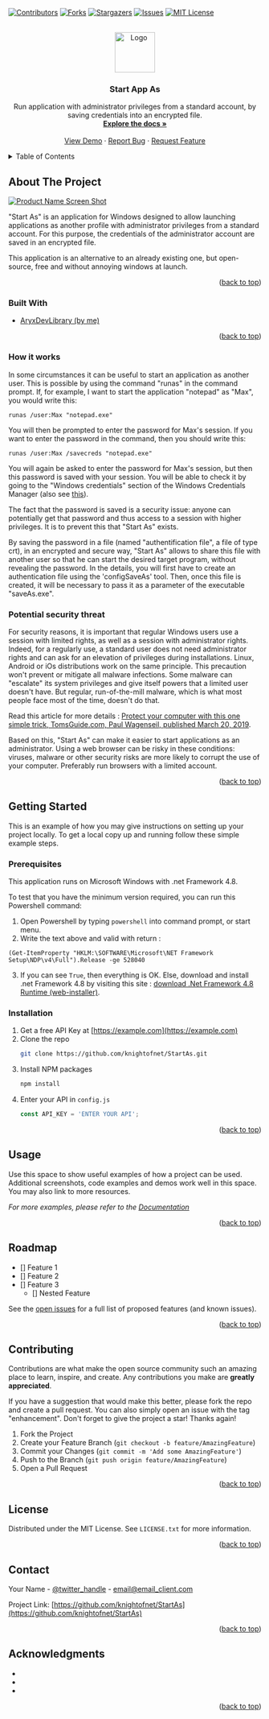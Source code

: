 <div id="top"></div>
<!--
*** Thanks for checking out the Best-README-Template. If you have a suggestion
*** that would make this better, please fork the repo and create a pull request
*** or simply open an issue with the tag "enhancement".
*** Don't forget to give the project a star!
*** Thanks again! Now go create something AMAZING! :D
-->



<!-- PROJECT SHIELDS -->
<!--
*** I'm using markdown "reference style" links for readability.
*** Reference links are enclosed in brackets [ ] instead of parentheses ( ).
*** See the bottom of this document for the declaration of the reference variables
*** for contributors-url, forks-url, etc. This is an optional, concise syntax you may use.
*** https://www.markdownguide.org/basic-syntax/#reference-style-links

https://www.opensourceagenda.com/projects/the-documentation-compendium
https://www.writethedocs.org/guide/writing/beginners-guide-to-docs/#why-write-docs 

-->
[![Contributors][contributors-shield]][contributors-url]
[![Forks][forks-shield]][forks-url]
[![Stargazers][stars-shield]][stars-url]
[![Issues][issues-shield]][issues-url]
[![MIT License][license-shield]][license-url]




<!-- PROJECT LOGO -->
<br />
<div align="center">
  <a href="https://github.com/knightofnet/StartAs">
    <img src="images/logo.png" alt="Logo" width="80" height="80">
  </a>

<h3 align="center">Start App As</h3>

  <p align="center">
    Run application with administrator privileges from a standard account, by saving credentials into an encrypted file.
    <br />
    <a href="https://github.com/knightofnet/StartAs"><strong>Explore the docs »</strong></a>
    <br />
    <br />
    <a href="https://github.com/knightofnet/StartAs">View Demo</a>
    ·
    <a href="https://github.com/knightofnet/StartAs/issues">Report Bug</a>
    ·
    <a href="https://github.com/knightofnet/StartAs/issues">Request Feature</a>
  </p>
</div>



<!-- TABLE OF CONTENTS -->
<details>
  <summary>Table of Contents</summary>
  <ol>
    <li>
      <a href="#about-the-project">About The Project</a>
      <ul>
        <li><a href="#built-with">Built With</a></li>
        <li><a href="#potential-security-threat">Potential security threat</a></li>
      </ul>
    </li>
    <li>
      <a href="#getting-started">Getting Started</a>
      <ul>
        <li><a href="#prerequisites">Prerequisites</a></li>
        <li><a href="#installation">Installation</a></li>
      </ul>
    </li>
    <li><a href="#usage">Usage</a></li>
    <li><a href="#roadmap">Roadmap</a></li>
    <li><a href="#contributing">Contributing</a></li>
    <li><a href="#license">License</a></li>
    <li><a href="#contact">Contact</a></li>
    <li><a href="#acknowledgments">Acknowledgments</a></li>
  </ol>
</details>



<!-- ABOUT THE PROJECT -->
## About The Project

[![Product Name Screen Shot][product-screenshot]](https://example.com)

"Start As" is an application for Windows designed to allow launching applications as another profile with administrator privileges from a standard account. For this purpose, the credentials of the administrator account are saved in an encrypted file.

This application is an alternative to an already existing one, but open-source, free and without annoying windows at launch.

<p align="right">(<a href="#top">back to top</a>)</p>

### Built With

* [AryxDevLibrary (by me)](https://www.nuget.org/packages/AryxDevLibrary/)

<p align="right">(<a href="#top">back to top</a>)</p>

### How it works

In some circumstances it can be useful to start an application as another user. This is possible by using the command "runas" in the command prompt. If, for example, I want to start the application "notepad" as "Max", you would write this:

```
runas /user:Max "notepad.exe"
``` 

You will then be prompted to enter the password for Max's session. If you want to enter the password in the command, then you should write this:

```
runas /user:Max /savecreds "notepad.exe"
``` 

You will again be asked to enter the password for Max's session, but then this password is saved with your session. You will be able to check it by going to the "Windows credentials" section of the Windows Credentials Manager (also see [this](https://www.sevenforums.com/tutorials/135805-credential-manager-shortcut-create.html)).

The fact that the password is saved is a security issue: anyone can potentially get that password and thus access to a session with higher privileges. It is to prevent this that "Start As" exists.

By saving the password in a file (named "authentification file", a file of type crt), in an encrypted and secure way, "Start As" allows to share this file with another user so that he can start the desired target program, without revealing the password. In the details, you will first have to create an authentication file using the 'configSaveAs' tool. Then, once this file is created, it will be necessary to pass it as a parameter of the executable "saveAs.exe".


### Potential security threat

For security reasons, it is important that regular Windows users use a session with limited rights, as well as a session with administrator rights. Indeed, for a regularly use, a standard user does not need administrator rights and can ask for an elevation of privileges during installations. Linux, Android or iOs distributions work on the same principle. This precaution won't prevent or mitigate all malware infections. Some malware can "escalate" its system privileges and give itself powers that a limited user doesn't have. But regular, run-of-the-mill malware, which is what most people face most of the time, doesn't do that.

Read this article for more details : [Protect your computer with this one simple trick, TomsGuide.com, Paul Wagenseil, published March 20, 2019](https://www.tomsguide.com/us/limited-account-benefits,news-25682.html).

Based on this, "Start As" can make it easier to start applications as an administrator. Using a web browser can be risky in these conditions: viruses, malware or other security risks are more likely to corrupt the use of your computer. Preferably run browsers with a limited account.

<p align="right">(<a href="#top">back to top</a>)</p>

<!-- GETTING STARTED -->
## Getting Started

This is an example of how you may give instructions on setting up your project locally.
To get a local copy up and running follow these simple example steps.

### Prerequisites

This application runs on Microsoft Windows with .net Framework 4.8.

To test that you have the minimum version required, you can run this Powershell command:

1. Open Powershell by typing ```powershell``` into command prompt, or start menu.
2. Write the text above and valid with return :

```
(Get-ItemProperty "HKLM:\SOFTWARE\Microsoft\NET Framework Setup\NDP\v4\Full").Release -ge 528040
```

3. If you can see ```True```, then everything is OK. Else, download and install .net Framework 4.8 by visiting this site : [download .Net Framework 4.8 Runtime (web-installer)](https://dotnet.microsoft.com/en-us/download/dotnet-framework/thank-you/net48-web-installer).

### Installation

1. Get a free API Key at [https://example.com](https://example.com)
2. Clone the repo
   ```sh
   git clone https://github.com/knightofnet/StartAs.git
   ```
3. Install NPM packages
   ```sh
   npm install
   ```
4. Enter your API in `config.js`
   ```js
   const API_KEY = 'ENTER YOUR API';
   ```

<p align="right">(<a href="#top">back to top</a>)</p>



<!-- USAGE EXAMPLES -->
## Usage

Use this space to show useful examples of how a project can be used. Additional screenshots, code examples and demos work well in this space. You may also link to more resources.

_For more examples, please refer to the [Documentation](https://example.com)_

<p align="right">(<a href="#top">back to top</a>)</p>



<!-- ROADMAP -->
## Roadmap

- [] Feature 1
- [] Feature 2
- [] Feature 3
    - [] Nested Feature

See the [open issues](https://github.com/knightofnet/StartAs/issues) for a full list of proposed features (and known issues).

<p align="right">(<a href="#top">back to top</a>)</p>



<!-- CONTRIBUTING -->
## Contributing

Contributions are what make the open source community such an amazing place to learn, inspire, and create. Any contributions you make are **greatly appreciated**.

If you have a suggestion that would make this better, please fork the repo and create a pull request. You can also simply open an issue with the tag "enhancement".
Don't forget to give the project a star! Thanks again!

1. Fork the Project
2. Create your Feature Branch (`git checkout -b feature/AmazingFeature`)
3. Commit your Changes (`git commit -m 'Add some AmazingFeature'`)
4. Push to the Branch (`git push origin feature/AmazingFeature`)
5. Open a Pull Request

<p align="right">(<a href="#top">back to top</a>)</p>



<!-- LICENSE -->
## License

Distributed under the MIT License. See `LICENSE.txt` for more information.

<p align="right">(<a href="#top">back to top</a>)</p>



<!-- CONTACT -->
## Contact

Your Name - [@twitter_handle](https://twitter.com/twitter_handle) - email@email_client.com

Project Link: [https://github.com/knightofnet/StartAs](https://github.com/knightofnet/StartAs)

<p align="right">(<a href="#top">back to top</a>)</p>



<!-- ACKNOWLEDGMENTS -->
## Acknowledgments

* []()
* []()
* []()

<p align="right">(<a href="#top">back to top</a>)</p>



<!-- MARKDOWN LINKS & IMAGES -->
<!-- https://www.markdownguide.org/basic-syntax/#reference-style-links -->
[contributors-shield]: https://img.shields.io/github/contributors/knightofnet/StartAs.svg?style=for-the-badge
[contributors-url]: https://github.com/knightofnet/StartAs/graphs/contributors
[forks-shield]: https://img.shields.io/github/forks/knightofnet/StartAs.svg?style=for-the-badge
[forks-url]: https://github.com/knightofnet/StartAs/network/members
[stars-shield]: https://img.shields.io/github/stars/knightofnet/StartAs.svg?style=for-the-badge
[stars-url]: https://github.com/knightofnet/StartAs/stargazers
[issues-shield]: https://img.shields.io/github/issues/knightofnet/StartAs.svg?style=for-the-badge
[issues-url]: https://github.com/knightofnet/StartAs/issues
[license-shield]: https://img.shields.io/github/license/knightofnet/StartAs.svg?style=for-the-badge
[license-url]: https://github.com/knightofnet/StartAs/blob/master/LICENSE.txt
[linkedin-shield]: https://img.shields.io/badge/-LinkedIn-black.svg?style=for-the-badge&logo=linkedin&colorB=555
[linkedin-url]: https://linkedin.com/in/linkedin_username
[product-screenshot]: images/screenshot.png
